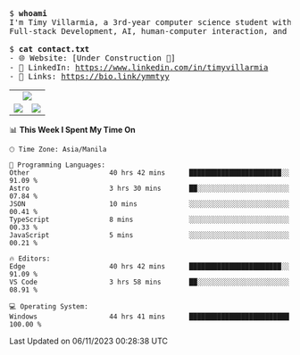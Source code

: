 <pre>
$ <strong>whoami</strong>
I'm Timy Villarmia, a 3rd-year computer science student with a wide range of interests 
Full-stack Development, AI, human-computer interaction, and everything in between.
  
$ <strong>cat contact.txt</strong>
- 🌐 Website: [Under Construction 🚧]
- 💼 LinkedIn: <a href="https://www.linkedin.com/in/timyvillarmia">https://www.linkedin.com/in/timyvillarmia</a>  
- 🔗 Links: <a href="https://bio.link/ymmtyy">https://bio.link/ymmtyy</a>  
</pre>

<table align="center" width="100%"> 
  <tr> 
    <td align="center" colspan="2"> 
     <img src="https://github-profile-summary-cards.vercel.app/api/cards/profile-details?username=TimyVillarmia&theme=dark"/>
    </td> 
  </tr> 
   <tr> 
    <td align="center"> 
       <img src="https://github-readme-stats.vercel.app/api?username=TimyVillarmia&show_icons=true&theme=dark" />
    </td> 
    <td align="center">
      <img src="https://github-readme-stats.vercel.app/api/top-langs/?username=TimyVillarmia&layout=compact&count_private=true&theme=dark"/>
    </td> 
   </tr> 
</table>

<!--START_SECTION:waka-->
📊 **This Week I Spent My Time On** 

```text
🕑︎ Time Zone: Asia/Manila

💬 Programming Languages: 
Other                    40 hrs 42 mins      ███████████████████████░░   91.09 % 
Astro                    3 hrs 30 mins       ██░░░░░░░░░░░░░░░░░░░░░░░   07.84 % 
JSON                     10 mins             ░░░░░░░░░░░░░░░░░░░░░░░░░   00.41 % 
TypeScript               8 mins              ░░░░░░░░░░░░░░░░░░░░░░░░░   00.33 % 
JavaScript               5 mins              ░░░░░░░░░░░░░░░░░░░░░░░░░   00.21 % 

🔥 Editors: 
Edge                     40 hrs 42 mins      ███████████████████████░░   91.09 % 
VS Code                  3 hrs 58 mins       ██░░░░░░░░░░░░░░░░░░░░░░░   08.91 % 

💻 Operating System: 
Windows                  44 hrs 41 mins      █████████████████████████   100.00 % 
```


 Last Updated on 06/11/2023 00:28:38 UTC
<!--END_SECTION:waka--> 




                                                                                                           
                                                               
                                                                                                     

